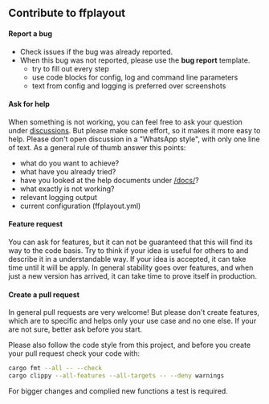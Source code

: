 ## Contribute to ffplayout

#### **Report a bug**

- Check issues if the bug was already reported.
- When this bug was not reported, please use the **bug report** template.
    * try to fill out every step
    * use code blocks for config, log and command line parameters
    * text from config and logging is preferred over screenshots

#### **Ask for help**

When something is not working, you can feel free to ask your question under [discussions](https://github.com/ffplayout/ffplayout/discussions/categories/q-a). But please make some effort, so it makes it more easy to help. Please don't open discussion in a "WhatsApp style", with only one line of text. As a general rule of thumb answer this points:

- what do you want to achieve?
- what have you already tried?
- have you looked at the help documents under [/docs/](/docs)?
- what exactly is not working?
- relevant logging output
- current configuration (ffplayout.yml)

#### **Feature request**

You can ask for features, but it can not be guaranteed that this will find its way to the code basis. Try to think if your idea is useful for others to and describe it in a understandable way. If your idea is accepted, it can take time until it will be apply. In general stability goes over features, and when just a new version has arrived, it can take time to prove itself in production.

#### **Create a pull request**

In general pull requests are very welcome! But please don't create features, which are to specific and helps only your use case and no one else. If your are not sure, better ask before you start.

Please also follow the code style from this project, and before you create your pull request check your code with:

```BASH
cargo fmt --all -- --check
cargo clippy --all-features --all-targets -- --deny warnings
```

For bigger changes and complied new functions a test is required.
